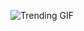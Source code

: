 
<!-- GIF_SECTION -->
![Trending GIF](https://media2.giphy.com/media/v1.Y2lkPThiYjIxNzcydDNqaWJwZjViaDh6NTZoMDMwN3Blemg1bnQxaHgwaDVpYnlxbHlvaCZlcD12MV9naWZzX3NlYXJjaCZjdD1n/gmg7s5bBQzlN6/giphy.gif)
<!-- END_GIF_SECTION -->
